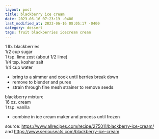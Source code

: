 ```yaml
---
layout: post
title: blackberry ice cream
date: 2023-06-16 07:23:19 -0400
last_modified_at: 2023-06-16 08:05:17 -0400
category: dessert
tags: fruit blackberries icecream cream
---
```


1 lb. blackberries  
1/2 cup sugar  
1 tsp. lime zest (about 1/2 lime)  
1/4 tsp. kosher salt  
1/4 cup water  
* bring to a simmer and cook until berries break down
* remove to blender and puree
* strain through fine mesh strainer to remove seeds

blackberry mixture  
16 oz. cream  
1 tsp. vanilla  
* combine in ice cream maker and process until frozen

source: <https://www.allrecipes.com/recipe/275011/blackberry-ice-cream/> and
        <https://www.seriouseats.com/blackberry-ice-cream>

